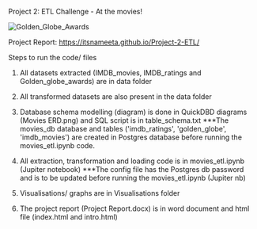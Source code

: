 Project 2: ETL Challenge - At the movies! 

![Golden_Globe_Awards](https://user-images.githubusercontent.com/79797256/139248354-f888936f-4879-46fd-83fa-f7fc97107609.png)


Project Report: 
https://itsnameeta.github.io/Project-2-ETL/

Steps to run the code/ files

1. All datasets extracted (IMDB_movies, IMDB_ratings and Golden_globe_awards) are in data folder

2. All transformed datasets are also present in the data folder

3. Database schema modelling (diagram) is done in QuickDBD diagrams (Movies ERD.png) and SQL script is in table_schema.txt 
***The movies_db database and tables ('imdb_ratings', 'golden_globe', 'imdb_movies') are created in Postgres database before running the movies_etl.ipynb code. 

4. All extraction, transformation and loading code is in movies_etl.ipynb (Jupiter notebook)
***The config file has the Postgres db password and is to be updated before running the movies_etl.ipynb (Jupiter nb)

5. Visualisations/ graphs are in Visualisations folder 

6. The project report (Project Report.docx) is in word document and html file (index.html and intro.html)

